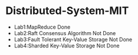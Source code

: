# Distributed-System-MIT

- Lab1:MapReduce Done
- Lab2:Raft Consensus Algorithm Not Done
- Lab3:Fault Tolerant Key-Value Storage Not Done
- Lab4:Sharded Key-Value Storage Not Done
